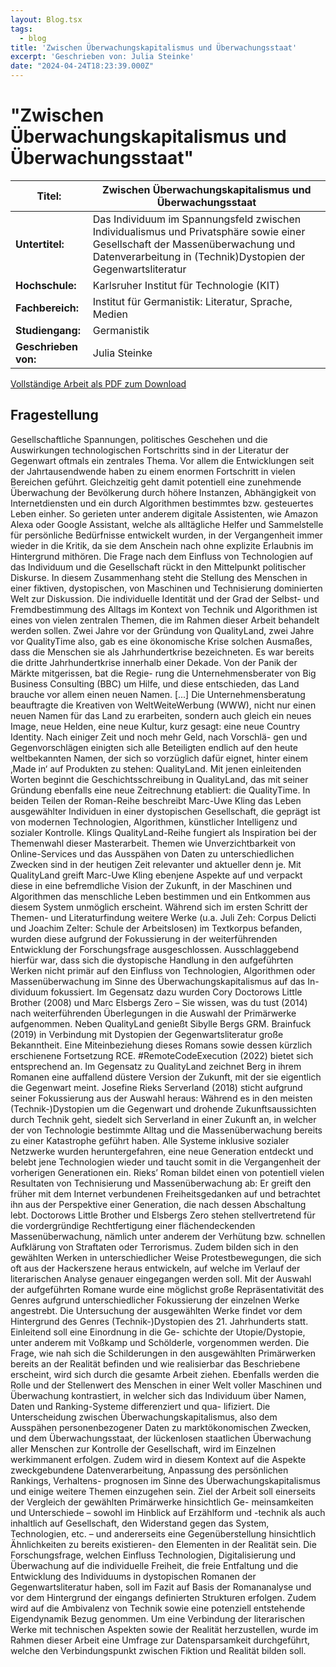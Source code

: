 ```yaml
---
layout: Blog.tsx
tags:
  - blog
title: 'Zwischen Überwachungskapitalismus und Überwachungsstaat'
excerpt: 'Geschrieben von: Julia Steinke'
date: "2024-04-24T18:23:39.000Z"
---
```


# "Zwischen Überwachungskapitalismus und Überwachungsstaat"

<table class="table table-striped">
<thead>
<tr>
<th><strong>Titel:</strong></th>
<th>Zwischen Überwachungskapitalismus und Überwachungsstaat</th>
</tr>
</thead>
<tbody>
<tr>
<td><strong>Untertitel:</strong></td>
<td>Das Individuum im Spannungsfeld zwischen Individualismus und
Privatsphäre sowie einer Gesellschaft der Massenüberwachung und
Datenverarbeitung in (Technik)Dystopien der Gegenwartsliteratur</td>
</tr>
<tr>
<td><strong>Hochschule:</strong></td>
<td>Karlsruher Institut für Technologie (KIT)</td>
</tr>
<tr>
<td><strong>Fachbereich:</strong></td>
<td>Institut für Germanistik: Literatur, Sprache, Medien</td>
</tr>
<tr>
<td><strong>Studiengang:</strong></td>
<td>Germanistik</td>
</tr>
<tr>
<td><strong>Geschrieben von:</strong></td>
<td>Julia Steinke</td>
</tr>
</tbody>
</table>


[Vollständige Arbeit als PDF zum Download](/arbeiten/arbeit-5.pdf)

## Fragestellung

Gesellschaftliche Spannungen, politisches Geschehen und die Auswirkungen technologischen
Fortschritts sind in der Literatur der Gegenwart oftmals ein zentrales Thema. Vor allem
die Entwicklungen seit der Jahrtausendwende haben zu einem enormen Fortschritt in
vielen Bereichen geführt. Gleichzeitig geht damit potentiell eine zunehmende Überwachung
der Bevölkerung durch höhere Instanzen, Abhängigkeit von Internetdiensten und ein durch
Algorithmen bestimmtes bzw. gesteuertes Leben einher. So gerieten unter anderem digitale
Assistenten, wie Amazon Alexa oder Google Assistant, welche als alltägliche Helfer und
Sammelstelle für persönliche Bedürfnisse entwickelt wurden, in der Vergangenheit immer
wieder in die Kritik, da sie dem Anschein nach ohne explizite Erlaubnis im Hintergrund
mithören. Die Frage nach dem Einfluss von Technologien auf das Individuum und die
Gesellschaft rückt in den Mittelpunkt politischer Diskurse. In diesem Zusammenhang
steht die Stellung des Menschen in einer fiktiven, dystopischen, von Maschinen und
Technisierung dominierten Welt zur Diskussion. Die individuelle Identität und der Grad
der Selbst- und Fremdbestimmung des Alltags im Kontext von Technik und Algorithmen
ist eines von vielen zentralen Themen, die im Rahmen dieser Arbeit behandelt werden
sollen.
Zwei Jahre vor der Gründung von QualityLand, zwei Jahre vor QualityTime
also, gab es eine ökonomische Krise solchen Ausmaßes, dass die Menschen sie
als Jahrhundertkrise bezeichneten. Es war bereits die dritte Jahrhundertkrise
innerhalb einer Dekade. Von der Panik der Märkte mitgerissen, bat die Regie-
rung die Unternehmensberater von Big Business Consulting (BBC) um Hilfe,
und diese entschieden, das Land brauche vor allem einen neuen Namen. [...]
Die Unternehmensberatung beauftragte die Kreativen von WeltWeiteWerbung
(WWW), nicht nur einen neuen Namen für das Land zu erarbeiten, sondern
auch gleich ein neues Image, neue Helden, eine neue Kultur, kurz gesagt: eine
neue Country Identity. Nach einiger Zeit und noch mehr Geld, nach Vorschlä-
gen und Gegenvorschlägen einigten sich alle Beteiligten endlich auf den heute
weltbekannten Namen, der sich so vorzüglich dafür eignet, hinter einem ‚Made
in‘ auf Produkten zu stehen: QualityLand.
Mit jenen einleitenden Worten beginnt die Geschichtsschreibung in QualityLand, das mit
seiner Gründung ebenfalls eine neue Zeitrechnung etabliert: die QualityTime. In beiden
Teilen der Roman-Reihe beschreibt Marc-Uwe Kling das Leben ausgewählter Individuen in
einer dystopischen Gesellschaft, die geprägt ist von modernen Technologien, Algorithmen,
künstlicher Intelligenz und sozialer Kontrolle.
Klings QualityLand-Reihe fungiert als Inspiration bei der Themenwahl dieser Masterarbeit.
Themen wie Unverzichtbarkeit von Online-Services und das Ausspähen von Daten zu
unterschiedlichen Zwecken sind in der heutigen Zeit relevanter und aktueller denn je.
Mit QualityLand greift Marc-Uwe Kling ebenjene Aspekte auf und verpackt diese in eine
befremdliche Vision der Zukunft, in der Maschinen und Algorithmen das menschliche
Leben bestimmen und ein Entkommen aus diesem System unmöglich erscheint.
Während sich im ersten Schritt der Themen- und Literaturfindung weitere Werke (u.a.
Juli Zeh: Corpus Delicti und Joachim Zelter: Schule der Arbeitslosen) im Textkorpus
befanden, wurden diese aufgrund der Fokussierung in der weiterführenden Entwicklung der
Forschungsfrage ausgeschlossen. Ausschlaggebend hierfür war, dass sich die dystopische
Handlung in den aufgeführten Werken nicht primär auf den Einfluss von Technologien,
Algorithmen oder Massenüberwachung im Sinne des Überwachungskapitalismus auf das In-
dividuum fokussiert. Im Gegensatz dazu wurden Cory Doctorows Little Brother (2008) und
Marc Elsbergs Zero – Sie wissen, was du tust (2014) nach weiterführenden Überlegungen
in die Auswahl der Primärwerke aufgenommen.
Neben QualityLand genießt Sibylle Bergs GRM. Brainfuck (2019) in Verbindung mit
Dystopien der Gegenwartsliteratur große Bekanntheit. Eine Miteinbeziehung dieses Romans
sowie dessen kürzlich erschienene Fortsetzung RCE. #RemoteCodeExecution (2022) bietet
sich entsprechend an. Im Gegensatz zu QualityLand zeichnet Berg in ihrem Romanen
eine auffallend düstere Version der Zukunft, mit der sie eigentlich die Gegenwart meint.
Josefine Rieks Serverland (2018) sticht aufgrund seiner Fokussierung aus der Auswahl
heraus: Während es in den meisten (Technik-)Dystopien um die Gegenwart und drohende
Zukunftsaussichten durch Technik geht, siedelt sich Serverland in einer Zukunft an, in
welcher der von Technologie bestimmte Alltag und die Massenüberwachung bereits zu
einer Katastrophe geführt haben. Alle Systeme inklusive sozialer Netzwerke wurden
heruntergefahren, eine neue Generation entdeckt und belebt jene Technologien wieder und
taucht somit in die Vergangenheit der vorherigen Generationen ein. Rieks’ Roman bildet
einen von potentiell vielen Resultaten von Technisierung und Massenüberwachung ab: Er
greift den früher mit dem Internet verbundenen Freiheitsgedanken auf und betrachtet ihn
aus der Perspektive einer Generation, die nach dessen Abschaltung lebt. Doctorows Little
Brother und Elsbergs Zero stehen stellvertretend für die vordergründige Rechtfertigung
einer flächendeckenden Massenüberwachung, nämlich unter anderem der Verhütung bzw.
schnellen Aufklärung von Straftaten oder Terrorismus. Zudem bilden sich in den gewählten
Werken in unterschiedlicher Weise Protestbewegungen, die sich oft aus der Hackerszene
heraus entwickeln, auf welche im Verlauf der literarischen Analyse genauer eingegangen
werden soll. Mit der Auswahl der aufgeführten Romane wurde eine möglichst große
Repräsentativität des Genres aufgrund unterschiedlicher Fokussierung der einzelnen Werke
angestrebt.
Die Untersuchung der ausgewählten Werke findet vor dem Hintergrund des Genres
(Technik-)Dystopien des 21. Jahrhunderts statt. Einleitend soll eine Einordnung in die Ge-
schichte der Utopie/Dystopie, unter anderem mit Voßkamp und Schölderle, vorgenommen
werden. Die Frage, wie nah sich die Schilderungen in den ausgewählten Primärwerken
bereits an der Realität befinden und wie realisierbar das Beschriebene erscheint, wird
sich durch die gesamte Arbeit ziehen. Ebenfalls werden die Rolle und der Stellenwert
des Menschen in einer Welt voller Maschinen und Überwachung kontrastiert, in welcher
sich das Individuum über Namen, Daten und Ranking-Systeme differenziert und qua-
lifiziert. Die Unterscheidung zwischen Überwachungskapitalismus, also dem Ausspähen
personenbezogener Daten zu marktökonomischen Zwecken, und dem Überwachungsstaat,
der lückenlosen staatlichen Überwachung aller Menschen zur Kontrolle der Gesellschaft,
wird im Einzelnen werkimmanent erfolgen. Zudem wird in diesem Kontext auf die Aspekte
zweckgebundene Datenverarbeitung, Anpassung des persönlichen Rankings, Verhaltens-
prognosen im Sinne des Überwachungskapitalismus und einige weitere Themen einzugehen
sein.
Ziel der Arbeit soll einerseits der Vergleich der gewählten Primärwerke hinsichtlich Ge-
meinsamkeiten und Unterschiede – sowohl im Hinblick auf Erzählform und -technik als
auch inhaltlich auf Gesellschaft, den Widerstand gegen das System, Technologien, etc. –
und andererseits eine Gegenüberstellung hinsichtlich Ähnlichkeiten zu bereits existieren-
den Elementen in der Realität sein. Die Forschungsfrage, welchen Einfluss Technologien,
Digitalisierung und Überwachung auf die individuelle Freiheit, die freie Entfaltung und die
Entwicklung des Individuums in dystopischen Romanen der Gegenwartsliteratur haben,
soll im Fazit auf Basis der Romananalyse und vor dem Hintergrund der eingangs definierten
Strukturen erfolgen. Zudem wird auf die Ambivalenz von Technik sowie eine potenziell
entstehende Eigendynamik Bezug genommen. Um eine Verbindung der literarischen Werke
mit technischen Aspekten sowie der Realität herzustellen, wurde im Rahmen dieser Arbeit
eine Umfrage zur Datensparsamkeit durchgeführt, welche den Verbindungspunkt zwischen
Fiktion und Realität bilden soll.